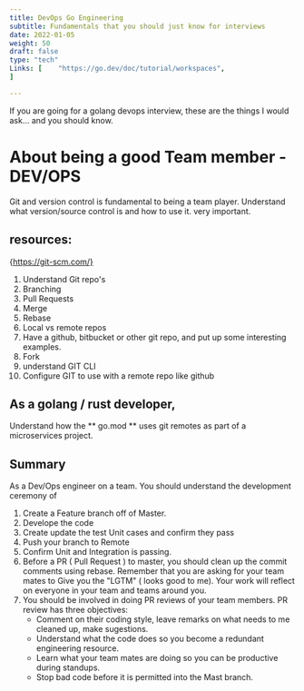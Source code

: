```yaml
---
title: DevOps Go Engineering
subtitle: Fundamentals that you should just know for interviews 
date: 2022-01-05
weight: 50
draft: false
type: "tech"
Links: [    "https://go.dev/doc/tutorial/workspaces",                   "https://go.dev/ref/mod"
]

---
```


If you are going for a golang devops interview, these are the things I would ask...   and you should know.


# About being a good Team member - DEV/OPS
Git and version control is fundamental to being a team player.  Understand what version/source control is and how to use it.  very important.

## resources: 
{https://git-scm.com/}


1. Understand Git repo's
2. Branching
3. Pull Requests
4. Merge 
5. Rebase
6. Local vs remote repos
7. Have a github, bitbucket or other git repo, and put up some interesting examples.  
8. Fork
9. understand GIT CLI
10. Configure GIT to use with a remote repo like github



## As a golang / rust developer, 
Understand how the ** go.mod ** uses git remotes as part of a microservices project.

## Summary
As a Dev/Ops engineer on a team. You should understand the development ceremony of 
1. Create a Feature branch off of Master.
2. Develope the code
3. Create update the test Unit cases and confirm they pass
4. Push your branch to Remote
5. Confirm Unit and Integration is passing.
6. Before a PR ( Pull Request ) to master, you should clean up the commit comments using rebase.  Remember that you are asking for your team mates to Give you the "LGTM" ( looks good to me).  Your work will reflect on everyone in your team and teams around you.
7. You should be involved in doing PR reviews of your team members. PR review has three objectives:
    - Comment on their coding style, leave remarks on what needs to me cleaned up, make sugestions.  
    - Understand what the code does so you become a redundant engineering resource. 
    - Learn what your team mates are doing so you can be productive during standups. 
    - Stop bad code before it is permitted into the Mast branch.  

## 




